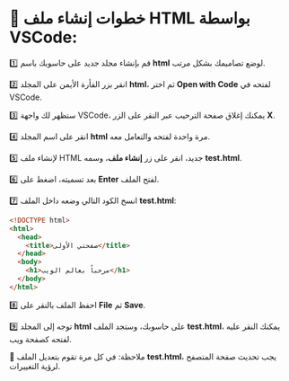 # 📄 خطوات إنشاء ملف HTML بواسطة VSCode:

1️⃣ قم بإنشاء مجلد جديد على حاسوبك باسم **html** لوضع تصاميمك بشكل مرتب.

2️⃣ انقر بزر الفأرة الأيمن على المجلد **html**، ثم اختر **Open with Code** لفتحه في VSCode.

3️⃣ ستظهر لك واجهة VSCode، يمكنك إغلاق صفحة الترحيب عبر النقر على الزر **X**.

4️⃣ انقر على اسم المجلد **html** مرة واحدة لفتحه والتعامل معه.

5️⃣ لإنشاء ملف HTML جديد، انقر على زر **إنشاء ملف**، وسمه **test.html**.

6️⃣ بعد تسميته، اضغط على **Enter** لفتح الملف.

7️⃣ انسخ الكود التالي وضعه داخل الملف **test.html**:

```html
<!DOCTYPE html>
<html>
  <head>
    <title>صفحتي الأولى</title>
  </head>
  <body>
    <h1>مرحباً بعالم الويب</h1>
  </body>
</html>
```

8️⃣ احفظ الملف بالنقر على **File** ثم **Save**.

9️⃣ توجه إلى المجلد **html** على حاسوبك، وستجد الملف **test.html**، يمكنك النقر عليه لفتحه كصفحة ويب.

🔄 ملاحظة: في كل مرة تقوم بتعديل الملف **test.html**، يجب تحديث صفحة المتصفح لرؤية التغييرات.
